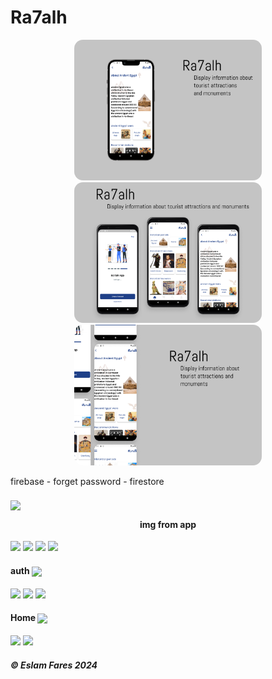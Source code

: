 # Ra7alh

<p align="center">
  <img src="https://github.com/EslamFares/Readme/blob/master/apps%20covers/ra7alh%20Mockup%2007.png?raw=true" width="300px" style="border-radius: 14px 14px 14px 14px">
    <img src="https://github.com/EslamFares/Readme/blob/master/apps%20covers/ra7alh%20Mockup%2009.png?raw=true" width="300px" style="border-radius: 14px 14px 14px 14px">
        <img src="https://github.com/EslamFares/Readme/blob/master/apps%20covers/ra7alh%20Mockup%2015.png?raw=true" width="300px" style="border-radius: 14px 14px 14px 14px">

</p>

firebase - forget password - firestore

<h4><img align="center" height="20" src="https://media.istockphoto.com/id/1177118488/vector/touch-smartphone-icon-with-hand-for-your-projects.jpg?s=612x612&w=0&k=20&c=txLl828viaMRnrxFZJf-8cj9WyEqRKU2HyEJxOHBucg="> <p align="center">img from app </p></h4>

<p float="left">
  <img src="https://i.ibb.co/FVyvGD3/1.png" width="80" />
  <img src="https://i.ibb.co/z8YzygL/2.png" width="80" />
  <img src="https://i.ibb.co/xXCvvVQ/3.png" width="80" />
  <img src="https://i.ibb.co/wMXvyzD/4.png" width="80" />

</p>

<h4>auth <img align="center" height="20" src="https://static-00.iconduck.com/assets.00/authentication-illustration-1824x2048-zi4lhvn8.png"></h4>

<p float="left">
  <img src="https://i.ibb.co/h8NYQ36/5.png" width="80" />
  <img src="https://i.ibb.co/sbYRsnm/6.png" width="80" />
  <img src="https://i.ibb.co/z4rmj7M/9.png" width="80" />
</p>

<h4>Home <img align="center" height="20" src="https://cdn3.iconfinder.com/data/icons/web-and-mobile-colored-icons-vol-1/128/16-512.png"></h4>

<p float="left">
  <img src="https://i.ibb.co/r7xqyG6/8.png" width="80" />
  <img src="https://i.ibb.co/bHV2Yj9/7.png" width="80" />
</p>
<h5> ©️ Eslam Fares 2024</h5>
